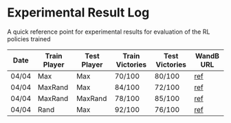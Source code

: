 # Experimental Result Log

A quick reference point for experimental results for evaluation of the RL policies trained

| Date  | Train Player | Test Player | Train Victories | Test Victories | WandB URL |
|-------|--------------|-------------|-----------------|----------------|-----------|
| 04/04 | Max          | Max         | 70/100          | 80/100         |[ref](https://wandb.ai/rm3614/showdown-rl/runs/1s8k92dp?workspace=user-rm3614)|
| 04/04 | MaxRand      | Max         | 84/100          | 72/100         |[ref](https://wandb.ai/rm3614/showdown-rl/runs/mzk9t5yj?workspace=user-rm3614)|
| 04/04 | MaxRand      | MaxRand     | 78/100          | 85/100         |[ref](https://wandb.ai/rm3614/showdown-rl/runs/36z4xvjr?workspace=user-rm3614)|
| 04/04 | Rand         | Max         | 92/100          | 76/100         |[ref](https://wandb.ai/rm3614/showdown-rl/runs/21qcuzke?workspace=user-rm3614)|